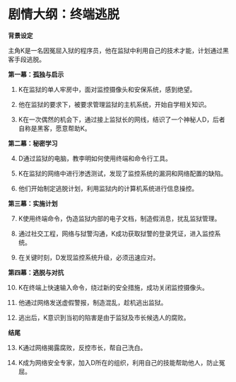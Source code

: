 # **剧情大纲：终端逃脱**

**背景设定**

主角K是一名因冤屈入狱的程序员，他在监狱中利用自己的技术才能，计划通过黑客手段逃脱。

**第一幕：孤独与启示**

1. K在监狱的单人牢房中，面对监控摄像头和安保系统，感到绝望。

2. 他在监狱的要求下，被要求管理监狱的主机系统，开始自学相关知识。

3. K在一次偶然的机会下，通过接上监狱长的网线，结识了一个神秘人D，后者自称是黑客，愿意帮助K。

**第二幕：秘密学习**

4. D通过监狱的电脑，教李明如何使用终端和命令行工具。

5. K在监狱的网络中进行渗透测试，发现了监控系统的漏洞和网络配置的缺陷。

6. 他们开始制定逃脱计划，利用监狱内的计算机系统进行信息操控。

**第三幕：实施计划**

7. K使用终端命令，伪造监狱内部的电子文档，制造假消息，扰乱监狱管理。

8. 通过社交工程，网络与狱警沟通，K成功获取狱警的登录凭证，进入监控系统。

9. 在关键时刻，D发现监控系统升级，必须迅速应对。

**第四幕：逃脱与对抗**

10. K在终端上快速输入命令，绕过新的安全措施，成功关闭监控摄像头。

11. 他通过网络发送虚假警报，制造混乱，趁机逃出监狱。

12. 逃出后，K意识到当初的陷害是由于监狱及市长候选人的腐败。

**结尾**

13. K通过网络揭露腐败，反控市长，帮自己洗白。

14. K成为网络安全专家，加入D所在的组织，利用自己的技能帮助他人，防止冤屈。
